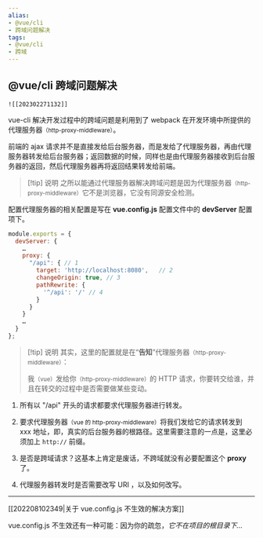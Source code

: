 ```yaml
---
alias: 
- @vue/cli 
- 跨域问题解决
tags: 
- @vue/cli
- 跨域
---
```


## @vue/cli 跨域问题解决 

```dynamic-embed
![[202302271132]]
```

vue-cli 解决开发过程中的跨域问题是利用到了 webpack 在开发环境中所提供的代理服务器<small>（http-proxy-middleware）</small>。

前端的 ajax 请求并不是直接发给后台服务器，而是发给了代理服务器，再由代理服务器转发给后台服务器；返回数据的时候，同样也是由代理服务器接收到后台服务器的返回，然后代理服务器再将返回结果转发给前端。

> [!tip] 说明
之所以能通过代理服务器解决跨域问题是因为代理服务器<small>（http-proxy-middleware）</small>它不是浏览器，它没有同源安全检测。

配置代理服务器的相关配置是写在 **vue.config.js** 配置文件中的 **devServer** 配置项下。

```js
module.exports = {
  devServer: {
    …
    proxy: {
      "/api": { // 1
        target: 'http://localhost:8080',   // 2 
        changeOrigin: true, // 3
        pathRewrite: {
          '^/api': '/' // 4
        }
      }
    }
    …
  }
};
```

> [!tip] 说明
> 其实，这里的配置就是在“**告知**”代理服务器<small>（http-proxy-middleware）</small>：
>
> 我<small>（vue）</small>发给你<small>（http-proxy-middleware）</small>的 HTTP 请求，你要转交给谁，并且在转交的过程中是否需要做某些变动。

1. 所有以 "/api" 开头的请求都要求代理服务器进行转发。

2. 要求代理服务器<small>（vue 的 http-proxy-middleware）</small>将我们发给它的请求转发到 xxx 地址，即，真实的后台服务器的根路径。这里需要注意的一点是，这里必须加上 `http://` 前缀。

3. 是否是跨域请求？这基本上肯定是废话，不跨域就没有必要配置这个 **proxy** 了。

4. 代理服务器转发时是否需要改写 URI ，以及如何改写。

---

[[202208102349|关于 vue.config.js 不生效的解决方案]]

vue.config.js 不生效还有一种可能：因为你的疏忽，_它不在项目的根目录下…_

